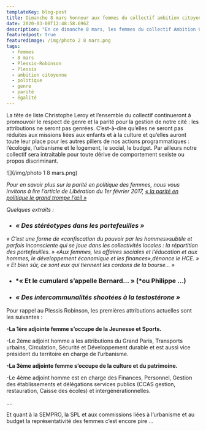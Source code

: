 ```yaml
---
templateKey: blog-post
title: Dimanche 8 mars honneur aux femmes du collectif ambition citoyenne !
date: 2020-03-08T12:48:58.696Z
description: "En ce dimanche 8 mars, les femmes du collectif Ambition Citoyenne ont toute leur place dans la campagne électorale au Plessis-Robinson\_et dans la vie de la Cité.\n\nAussi nombreuses voir plus que les messieurs de notre collectif, elles ont pu exprimer leur point de vue à l’égal des messieurs, proposer et débattre de leurs idées avec conviction pour  co-contruire notre programme sur la base de leurs engagements divers (civique et/ou associatif) pour des valeurs communes de gauches et écologistes.\n"
featuredpost: true
featuredimage: /img/photo 2 8 mars.png
tags:
  - femmes
  - 8 mars
  - Plessis-Robinson
  - Plessis
  - ambition citoyenne
  - politique
  - genre
  - parité
  - égalité
---
```

La tête de liste Christophe Leroy et l’ensemble du collectif continueront à promouvoir le respect de genre et la parité pour la gestion de notre cité : les attributions ne seront pas genrées. C’est-à-dire qu’elles ne seront pas réduites aux missions liées aux enfants et à la culture et qu’elles auront toute leur place pour les autres piliers de nos actions programmatiques : l’écologie, l’urbanisme et le logement, le social, le budget. Par ailleurs notre collectif sera intraitable pour toute dérive de comportement sexiste ou propos discriminant.

![](/img/photo 1 8 mars.png)

*Pour en savoir plus sur la parité en politique des femmes, nous vous invitons à lire l’article de Libération du 1er février 2017, [« la parité en politique le grand trompe l’œil »](*<https://www.liberation.fr/france/2017/02/01/parite-en-politique-le-grand-trompe-l-oeil_1545668>*)*

*Quelques extraits :*

* ### *« Des stéréotypes dans les portefeuilles »*

*« C’est une forme de «confiscation du pouvoir par les hommes»subtile et parfois inconsciente qui se joue dans les collectivités locales : la répartition des portefeuilles. » «Aux femmes, les affaires sociales et l’éducation et aux hommes, le développement économique et les finances»,dénonce le HCE. » « Et bien sûr, ce sont eux qui tiennent les cordons de la bourse… »*

* ### *« Et le cumulard s’appelle Bernard… » (*ou Philippe …)
* ### *« Des intercommunalités shootées à la testostérone »*

Pour rappel au Plessis Robinson, les premières attributions actuelles sont les suivantes :

**\-La 1ère adjointe femme s’occupe de la Jeunesse et Sports.**

\-Le 2ème adjoint homme a les attributions du Grand Paris, Transports urbains, Circulation, Sécurité et Développement durable et est aussi vice président du territoire en charge de l’urbanisme.

**\-La 3ème adjointe femme s’occupe de la culture et du patrimoine.**

\-Le 4ème adjoint homme est en charge des Finances, Personnel, Gestion des établissements et délégations services publics (CCAS gestion, restauration, Caisse des écoles) et intergénérationnelles.

….

Et quant à la SEMPRO, la SPL et aux commissions liées à l’urbanisme et au budget la représentativité des femmes c’est encore pire …
